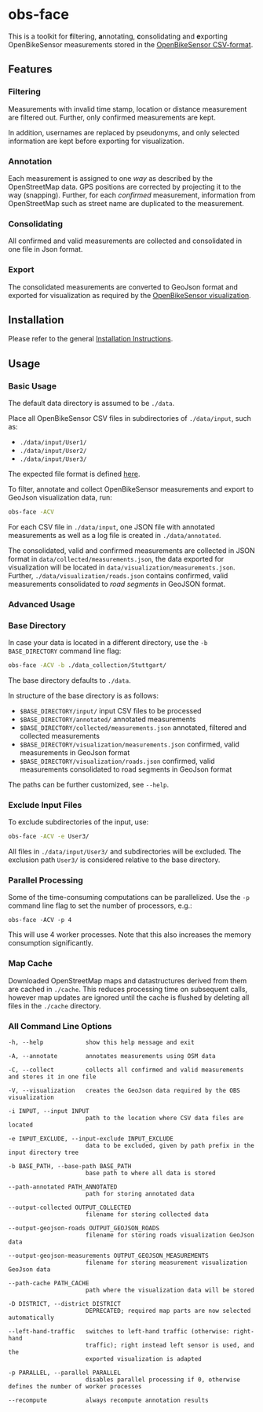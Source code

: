 # obs-face

This is a toolkit for **f**iltering, **a**nnotating, **c**onsolidating and **e**xporting OpenBikeSensor measurements stored in the
[OpenBikeSensor CSV-format](https://github.com/openbikesensor/OpenBikeSensorFirmware/blob/master/docs/software/firmware/csv_format.mdhttps://github.com/openbikesensor/OpenBikeSensorFirmware/blob/master/docs/software/firmware/csv_format.md).


## Features

### Filtering

Measurements with invalid time stamp, location or distance measurement are filtered out. Further, only confirmed measurements are kept.

In addition, usernames are replaced by pseudonyms, and only selected information are kept before exporting for visualization.

### Annotation

Each measurement is assigned to one _way_ as described by the OpenStreetMap data. GPS positions are corrected by 
projecting it to the way (snapping). Further, for each *confirmed* measurement, information from OpenStreetMap such as street name are duplicated to the measurement.

### Consolidating

All confirmed and valid measurements are collected and consolidated in one file in Json format.

### Export

The consolidated measurements are converted to GeoJson format and exported for visualization as required by the [OpenBikeSensor visualization](https://github.com/openbikesensor/OpenBikeSensor-Scripts/tree/main/OBS-FACE-Visualization).

## Installation

Please refer to the general [Installation Instructions](../README.md).

## Usage

### Basic Usage

The default data directory is assumed to be `./data`.

Place all OpenBikeSensor CSV files in subdirectories of `./data/input`, such as:

* `./data/input/User1/`
* `./data/input/User2/`
* `./data/input/User3/`

The expected file format is defined [here](https://github.com/openbikesensor/OpenBikeSensorFirmware/blob/master/docs/software/firmware/csv_format.md). 

To filter, annotate and collect OpenBikeSensor measurements and export to GeoJson visualization data, run:

```bash
obs-face -ACV
```

For each CSV file in `./data/input`, one JSON file with annotated measurements as well as a log file is created in `./data/annotated`.

The consolidated, valid and confirmed measurements are collected in JSON format
in `data/collected/measurements.json`, the data exported for visualization will
be located in `data/visualization/measurements.json`. Further,
`./data/visualization/roads.json` contains confirmed, valid measurements
consolidated to *road segments* in GeoJSON format.

### Advanced Usage

### Base Directory

In case your data is located in a different directory, use the `-b
BASE_DIRECTORY` command line flag:

```bash
obs-face -ACV -b ./data_collection/Stuttgart/
```

The base directory defaults to `./data`. 

In structure of the base directory is as follows:

* `$BASE_DIRECTORY/input/` input CSV files to be processed
* `$BASE_DIRECTORY/annotated/` annotated measurements
* `$BASE_DIRECTORY/collected/measurements.json` annotated, filtered and collected measurements
* `$BASE_DIRECTORY/visualization/measurements.json` confirmed, valid measurements in GeoJson format 
* `$BASE_DIRECTORY/visualization/roads.json` confirmed, valid measurements consolidated to road segments in GeoJson format

The paths can be further customized, see `--help`.

### Exclude Input Files

To exclude subdirectories of the input, use:

```bash
obs-face -ACV -e User3/
```

All files in `./data/input/User3/` and subdirectories will be excluded. The
exclusion path `User3/` is considered relative to the base directory.

### Parallel Processing

Some of the time-consuming computations can be parallelized. Use the `-p`
command line flag to set the number of processors, e.g.:

```
obs-face -ACV -p 4
```

This will use 4 worker processes. Note that this also increases the memory
consumption significantly. 

### Map Cache

Downloaded OpenStreetMap maps and datastructures derived from them are cached
in `./cache`.  This reduces processing time on subsequent calls, however map
updates are ignored until the cache is flushed by deleting all files in the
`./cache` directory.

### All Command Line Options

```
-h, --help            show this help message and exit

-A, --annotate        annotates measurements using OSM data

-C, --collect         collects all confirmed and valid measurements and stores it in one file

-V, --visualization   creates the GeoJson data required by the OBS visualization

-i INPUT, --input INPUT
                      path to the location where CSV data files are located

-e INPUT_EXCLUDE, --input-exclude INPUT_EXCLUDE
                      data to be excluded, given by path prefix in the input directory tree

-b BASE_PATH, --base-path BASE_PATH
                      base path to where all data is stored

--path-annotated PATH_ANNOTATED
                      path for storing annotated data

--output-collected OUTPUT_COLLECTED
                      filename for storing collected data

--output-geojson-roads OUTPUT_GEOJSON_ROADS
                      filename for storing roads visualization GeoJson data

--output-geojson-measurements OUTPUT_GEOJSON_MEASUREMENTS
                      filename for storing measurement visualization GeoJson data

--path-cache PATH_CACHE
                      path where the visualization data will be stored

-D DISTRICT, --district DISTRICT
                      DEPRECATED; required map parts are now selected automatically

--left-hand-traffic   switches to left-hand traffic (otherwise: right-hand
                      traffic); right instead left sensor is used, and the
                      exported visualization is adapted
 
-p PARALLEL, --parallel PARALLEL
                      disables parallel processing if 0, otherwise defines the number of worker processes

--recompute           always recompute annotation results
```
